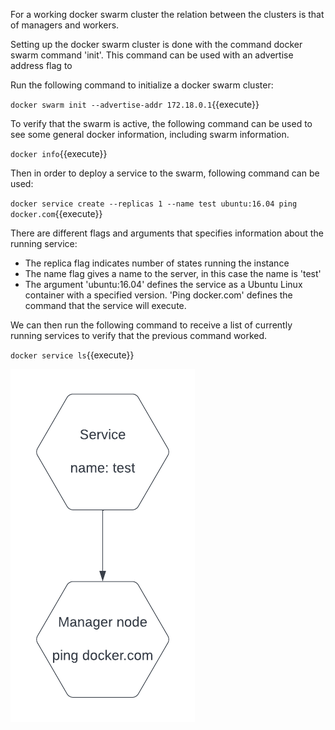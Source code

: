 For a working docker swarm cluster the relation between the clusters is that of managers and workers.

Setting up the docker swarm cluster is done with the command docker swarm command 'init'. This command can be used with an advertise address flag to

Run the following command to initialize a docker swarm cluster:

`docker swarm init --advertise-addr 172.18.0.1`{{execute}}

To verify that the swarm is active, the following command can be used to see some general docker information, including swarm information.

`docker info`{{execute}}

Then in order to deploy a service to the swarm, following command can be used:

`docker service create --replicas 1 --name test ubuntu:16.04 ping docker.com`{{execute}}

There are different flags and arguments that specifies information about the running service:
- The replica flag indicates number of states running the instance
- The name flag gives a name to the server, in this case the name is 'test'
- The argument 'ubuntu:16.04' defines the service as a Ubuntu Linux container with a specified version. 'Ping docker.com' defines the command that the service will execute.


We can then run the following command to receive a list of currently running services to verify that the previous command worked.

`docker service ls`{{execute}}


![DockerVsVM](./assets/DockerSwarmManagerNode.png)
